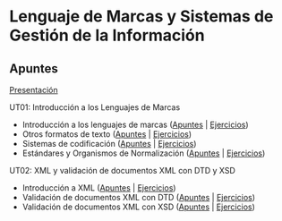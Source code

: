 # Lenguaje de Marcas y Sistemas de Gestión de la Información

## Apuntes

[Presentación](./apuntes/ut00/presentacion.md)

UT01: Introducción a los Lenguajes de Marcas
* Introducción a los lenguajes de marcas ([Apuntes](./apuntes/ut01/intro-a-los-lenguajes-de-marcas.md) | [Ejercicios](./ejercicios/ut01/intro-a-los-lenguajes-de-marcas.md))
* Otros formatos de texto ([Apuntes](./apuntes/ut01/otros-formatos-de-texto.md) | [Ejercicios](./ejercicios/ut01/otros-formatos-de-texto.md))
* Sistemas de codificación ([Apuntes](./apuntes/ut01/sistemas-de-codificacion.md) | [Ejercicios](./ejercicios/ut01/sistemas-de-codificacion.md))
* Estándares y Organismos de Normalización ([Apuntes](./apuntes/ut01/estandares-y-organismos-de-normalizacion.md) | [Ejercicios](./ejercicios/ut01/estandares-y-organismos-de-normalizacion.md))

UT02: XML y validación de documentos XML con DTD y XSD
* Introducción a XML ([Apuntes](./apuntes/ut02/intro-a-xml.md) | [Ejercicios](./apuntes/ejercicios/ut02/intro-a-xml.md))
* Validación de documentos XML con DTD ([Apuntes](./apuntes/ut02/validacion-con-dtd.md) | [Ejercicios](./ejercicios/ut02/validacion-con-dtd.md))
* Validación de documentos XML con XSD ([Apuntes](./apuntes/ut02/validacion-con-xsd.md) | [Ejercicios](./ejercicios/ejercicios/ut02/validacion-con-xsd.md))
